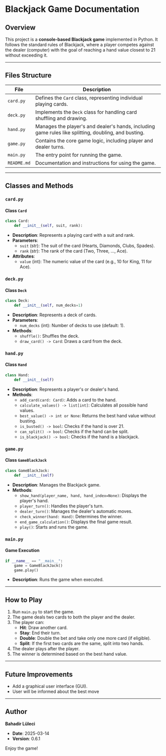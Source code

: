 # Blackjack Game Documentation

## Overview
This project is a **console-based Blackjack game** implemented in Python. It follows the standard rules of Blackjack, where a player competes against the dealer (computer) with the goal of reaching a hand value closest to 21 without exceeding it.

---

## Files Structure
| File         | Description |
|-------------|------------|
| `card.py`   | Defines the `Card` class, representing individual playing cards. |
| `deck.py`   | Implements the `Deck` class for handling card shuffling and drawing. |
| `hand.py`   | Manages the player's and dealer's hands, including game rules like splitting, doubling, and busting. |
| `game.py`   | Contains the core game logic, including player and dealer turns. |
| `main.py`   | The entry point for running the game. |
| `README.md` | Documentation and instructions for using the game. |

---

## Classes and Methods
### `card.py`
#### **Class `Card`**
```python
class Card:
    def __init__(self, suit, rank):
```
- **Description**: Represents a playing card with a suit and rank.
- **Parameters**:
  - `suit` (str): The suit of the card (Hearts, Diamonds, Clubs, Spades).
  - `rank` (str): The rank of the card (Two, Three, ..., Ace).
- **Attributes**:
  - `value` (int): The numeric value of the card (e.g., 10 for King, 11 for Ace).


### `deck.py`
#### **Class `Deck`**
```python
class Deck:
    def __init__(self, num_decks=1)
```
- **Description**: Represents a deck of cards.
- **Parameters**:
  - `num_decks` (int): Number of decks to use (default: 1).
- **Methods**:
  - `shuffle()`: Shuffles the deck.
  - `draw_card() -> Card`: Draws a card from the deck.


### `hand.py`
#### **Class `Hand`**
```python
class Hand:
    def __init__(self)
```
- **Description**: Represents a player's or dealer's hand.
- **Methods**:
  - `add_card(card: Card)`: Adds a card to the hand.
  - `calculate_values() -> list[int]`: Calculates all possible hand values.
  - `best_value() -> int or None`: Returns the best hand value without busting.
  - `is_busted() -> bool`: Checks if the hand is over 21.
  - `can_split() -> bool`: Checks if the hand can be split.
  - `is_blackjack() -> bool`: Checks if the hand is a blackjack.


### `game.py`
#### **Class `GameBlackJack`**
```python
class GameBlackJack:
    def __init__(self)
```
- **Description**: Manages the Blackjack game.
- **Methods**:
  - `show_hand(player_name, hand, hand_index=None)`: Displays the player's hand.
  - `player_turn()`: Handles the player's turn.
  - `dealer_turn()`: Manages the dealer's automatic moves.
  - `check_winner(hand: Hand)`: Determines the winner.
  - `end_game_calculation()`: Displays the final game result.
  - `play()`: Starts and runs the game.


### `main.py`
#### **Game Execution**
```python
if __name__ == "__main__":
    game = GameBlackJack()
    game.play()
```
- **Description**: Runs the game when executed.

---

## How to Play
1. Run `main.py` to start the game.
2. The game deals two cards to both the player and the dealer.
3. The player can:
   - **Hit**: Draw another card.
   - **Stay**: End their turn.
   - **Double**: Double the bet and take only one more card (if eligible).
   - **Split**: If the first two cards are the same, split into two hands.
4. The dealer plays after the player.
5. The winner is determined based on the best hand value.

---

## Future Improvements
- Add a graphical user interface (GUI).
- User will be informed about the best move


---

## Author
**Bahadir Lüleci**
- **Date**: 2025-03-14
- **Version**: 0.6.1

Enjoy the game!


